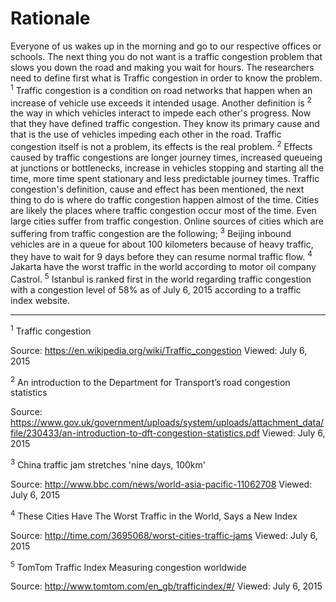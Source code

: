 # Rationale

Everyone of us wakes up in the morning and go to our respective offices or schools.
The next thing you do not want is a traffic congestion problem that slows you down
the road and making you wait for hours. The researchers need to define first what is
Traffic congestion in order to know the problem. <sup>1</sup> Traffic congestion is a
condition on road networks that happen when an increase of vehicle use exceeds it
intended usage. Another definition is <sup>2</sup> the way in which vehicles interact
to impede each other's progress. Now that they have defined traffic congestion. They
know its primary cause and that is the use of vehicles impeding each other in the road.
Traffic congestion itself is not a problem, its effects is the real problem. <sup>2</sup>
Effects caused by traffic congestions are longer journey times, increased queueing at
junctions or bottlenecks, increase in vehicles stopping and starting all the time, more
time spent stationary and less predictable journey times. Traffic congestion's definition,
cause and effect has been mentioned, the next thing to do is where do traffic congestion
happen almost of the time. Cities are likely the places where traffic
congestion occur most of the time. Even large cities suffer from traffic congestion.
Online sources of cities which are suffering from traffic congestion are the following;
<sup>3</sup> Beijing inbound vehicles are in a queue for about 100 kilometers because
of heavy traffic, they have to wait for 9 days before they can resume normal traffic flow.
<sup>4</sup> Jakarta have the worst traffic in the world according to motor oil company
Castrol. <sup>5</sup> Istanbul is ranked first in the world regarding traffic congestion
with a congestion level of 58% as of July 6, 2015 according to a traffic index website.

---

<sup>1</sup> Traffic congestion

Source: https://en.wikipedia.org/wiki/Traffic_congestion Viewed: July 6, 2015

<sup>2</sup> An introduction to the Department for Transport’s road congestion statistics

Source: https://www.gov.uk/government/uploads/system/uploads/attachment_data/file/230433/an-introduction-to-dft-congestion-statistics.pdf Viewed: July 6, 2015

<sup>3</sup> China traffic jam stretches 'nine days, 100km'

Source: http://www.bbc.com/news/world-asia-pacific-11062708 Viewed: July 6, 2015

<sup>4</sup> These Cities Have The Worst Traffic in the World, Says a New Index

Source: http://time.com/3695068/worst-cities-traffic-jams Viewed: July 6, 2015

<sup>5</sup> TomTom Traffic Index Measuring congestion worldwide

Source: http://www.tomtom.com/en_gb/trafficindex/#/ Viewed: July 6, 2015
